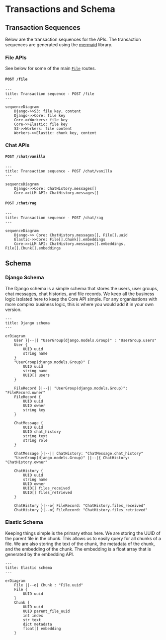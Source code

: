 # Transactions and Schema
## Transaction Sequences

Below are the transaction sequences for the APIs. The transaction sequences are generated using the [mermaid](https://mermaid-js.github.io/mermaid/#/) library. 
### File APIs

See below for some of the main [`File`](../code_reference/models/file.md) routes.

#### `POST /file`
```mermaid
---
title: Transaction sequence - POST /file
---

sequenceDiagram
    Django->>S3: file key, content
    Django->>Core: file key
    Core->>Workers: file key
    Core->>Elastic: file key
    S3->>Workers: file content
    Workers->>Elastic: chunk key, content
```

### Chat APIs


#### `POST /chat/vanilla`
```mermaid
---
title: Transaction sequence - POST /chat/vanilla
---

sequenceDiagram
    Django->>Core: ChatHistory.messages[]
    Core->>LLM API: ChatHistory.messages[]

```

#### `POST /chat/rag`
```mermaid
---
title: Transaction sequence - POST /chat/rag
---

sequenceDiagram
    Django->> Core: ChatHistory.messages[], File[].uuid
    Elastic->>Core: File[].Chunk[].embeddings
    Core->>LLM API: ChatHistory.messages[].embeddings, File[].Chunk[].embeddings

```

## Schema

### Django Schema

The Django schema is a simple schema that stores the users, user groups, chat messages, chat histories, and file records. We keep all the business logic isolated here to keep the Core API simple. For any organisations with more complex business logic, this is where you would add it in your own version.

```mermaid
---
title: Django schema
---

erDiagram
    User }|--|{ "UserGroup(django.models.Group)" : "UserGroup.users"
    User {
        UUID uuid
        string name
    }
    "UserGroup(django.models.Group)" {
        UUID uuid
        string name
        UUID[] users
    }
    
    FileRecord }|--|| "UserGroup(django.models.Group)": "FileRecord.owner"
    FileRecord {
        UUID uuid
        UUID owner
        string key 
    }

    ChatMessage {
        UUID uuid
        UUID chat_history
        string text
        string role 
    }

    ChatMessage }|--|| ChatHistory: "ChatMessage.chat_history"
    "UserGroup(django.models.Group)" ||--|{ ChatHistory: "ChatHistory.owner"

    ChatHistory {
        UUID uuid
        string name
        UUID owner
        UUID[] files_received
        UUID[] files_retrieved
    }

    ChatHistory }|--o{ FileRecord: "ChatHistory.files_received"
    ChatHistory }|--o{ FileRecord: "ChatHistory.files_retrieved"
```

### Elastic Schema

Keeping things simple is the primary ethos here. We are storing the UUID of the parent file in the chunk. This allows us to easily query for all chunks of a file. We are also storing the text of the chunk, the metadata of the chunk, and the embedding of the chunk. The embedding is a float array that is generated by the embedding API.

```mermaid
---
title: Elastic schema
---

erDiagram
    File ||--o{ Chunk : "File.uuid"
    File {
        UUID uuid
    }
    Chunk {
        UUID uuid
        UUID parent_file_uuid
        int index
        str text
        dict metadata
        float[] embedding
    }
```

